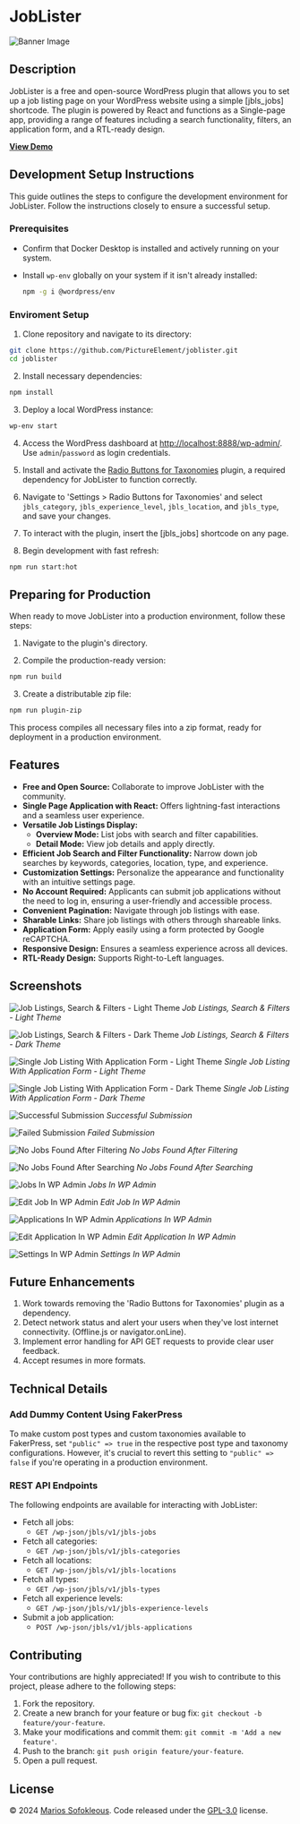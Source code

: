 # JobLister

![Banner Image](assets/banner-1544x500.jpg)

## Description

JobLister is a free and open-source WordPress plugin that allows you to set up a job listing page on your WordPress website using a simple [jbls_jobs] shortcode. The plugin is powered by React and functions as a Single-page app, providing a range of features including a search functionality, filters, an application form, and a RTL-ready design.

**[View Demo](https://joblister.msof.me/)**

## Development Setup Instructions

This guide outlines the steps to configure the development environment for JobLister. Follow the instructions closely to ensure a successful setup.

### Prerequisites

- Confirm that Docker Desktop is installed and actively running on your system.
- Install `wp-env` globally on your system if it isn't already installed:

  ```sh
  npm -g i @wordpress/env
  ```

### Enviroment Setup

1. Clone repository and navigate to its directory:

  ```sh
  git clone https://github.com/PictureElement/joblister.git
  cd joblister
  ```

2. Install necessary dependencies:

  ```sh
  npm install
  ```

3. Deploy a local WordPress instance:

  ```sh
  wp-env start
  ```

4. Access the WordPress dashboard at [http://localhost:8888/wp-admin/](http://localhost:8888/wp-admin/). Use `admin`/`password` as login credentials.

5. Install and activate the [Radio Buttons for Taxonomies](https://wordpress.org/plugins/radio-buttons-for-taxonomies/) plugin, a required dependency for JobLister to function correctly.

6. Navigate to 'Settings > Radio Buttons for Taxonomies' and select `jbls_category`, `jbls_experience_level`, `jbls_location`, and `jbls_type`, and save your changes.

7. To interact with the plugin, insert the [jbls_jobs] shortcode on any page.

8. Begin development with fast refresh:

  ```sh
  npm run start:hot
  ```

## Preparing for Production

When ready to move JobLister into a production environment, follow these steps:

1. Navigate to the plugin's directory.

2. Compile the production-ready version:

  ```sh
  npm run build
  ```

3. Create a distributable zip file:

  ```sh
  npm run plugin-zip
  ```

This process compiles all necessary files into a zip format, ready for deployment in a production environment.

## Features

* **Free and Open Source:** Collaborate to improve JobLister with the community.
* **Single Page Application with React:** Offers lightning-fast interactions and a seamless user experience.
* **Versatile Job Listings Display:**
  * **Overview Mode:** List jobs with search and filter capabilities.
  * **Detail Mode:** View job details and apply directly.
* **Efficient Job Search and Filter Functionality:** Narrow down job searches by keywords, categories, location, type, and experience.
* **Customization Settings:** Personalize the appearance and functionality with an intuitive settings page.
* **No Account Required:** Applicants can submit job applications without the need to log in, ensuring a user-friendly and accessible process.
* **Convenient Pagination:** Navigate through job listings with ease.
* **Sharable Links:** Share job listings with others through shareable links.
* **Application Form:** Apply easily using a form protected by Google reCAPTCHA.
* **Responsive Design:** Ensures a seamless experience across all devices.
* **RTL-Ready Design:** Supports Right-to-Left languages.

## Screenshots

![Job Listings, Search & Filters - Light Theme](assets/screenshot-1.png)
*Job Listings, Search & Filters - Light Theme*

![Job Listings, Search & Filters - Dark Theme](assets/screenshot-2.png)
*Job Listings, Search & Filters - Dark Theme*

![Single Job Listing With Application Form - Light Theme](assets/screenshot-3.png)
*Single Job Listing With Application Form - Light Theme*

![Single Job Listing With Application Form - Dark Theme](assets/screenshot-4.png)
*Single Job Listing With Application Form - Dark Theme*

![Successful Submission](assets/screenshot-5.png)
*Successful Submission*

![Failed Submission](assets/screenshot-6.png)
*Failed Submission*

![No Jobs Found After Filtering](assets/screenshot-7.png)
*No Jobs Found After Filtering*

![No Jobs Found After Searching](assets/screenshot-8.png)
*No Jobs Found After Searching*

![Jobs In WP Admin](assets/screenshot-9.png)
*Jobs In WP Admin*

![Edit Job In WP Admin](assets/screenshot-10.png)
*Edit Job In WP Admin*

![Applications In WP Admin](assets/screenshot-11.png)
*Applications In WP Admin*

![Edit Application In WP Admin](assets/screenshot-12.png)
*Edit Application In WP Admin*

![Settings In WP Admin](assets/screenshot-13.png)
*Settings In WP Admin*

## Future Enhancements

1. Work towards removing the 'Radio Buttons for Taxonomies' plugin as a dependency.
2. Detect network status and alert your users when they've lost internet connectivity. (Offline.js or navigator.onLine).
3. Implement error handling for API GET requests to provide clear user feedback.
4. Accept resumes in more formats.

## Technical Details

### Add Dummy Content Using FakerPress

To make custom post types and custom taxonomies available to FakerPress, set `"public" => true` in the respective post type and taxonomy configurations. However, it's crucial to revert this setting to `"public" => false` if you're operating in a production environment.

### REST API Endpoints

The following endpoints are available for interacting with JobLister:

* Fetch all jobs:
  * `GET /wp-json/jbls/v1/jbls-jobs`
* Fetch all categories:
  * `GET /wp-json/jbls/v1/jbls-categories`
* Fetch all locations:
  * `GET /wp-json/jbls/v1/jbls-locations`
* Fetch all types:
  * `GET /wp-json/jbls/v1/jbls-types`
* Fetch all experience levels:
  * `GET /wp-json/jbls/v1/jbls-experience-levels`
* Submit a job application:
  * `POST /wp-json/jbls/v1/jbls-applications`

## Contributing

Your contributions are highly appreciated! If you wish to contribute to this project, please adhere to the following steps:

1. Fork the repository.
2. Create a new branch for your feature or bug fix: `git checkout -b feature/your-feature`.
3. Make your modifications and commit them: `git commit -m 'Add a new feature'`.
4. Push to the branch: `git push origin feature/your-feature`.
5. Open a pull request.

## License

&copy; 2024 [Marios Sofokleous](https://www.msof.me/). Code released under the [GPL-3.0](LICENSE) license.

